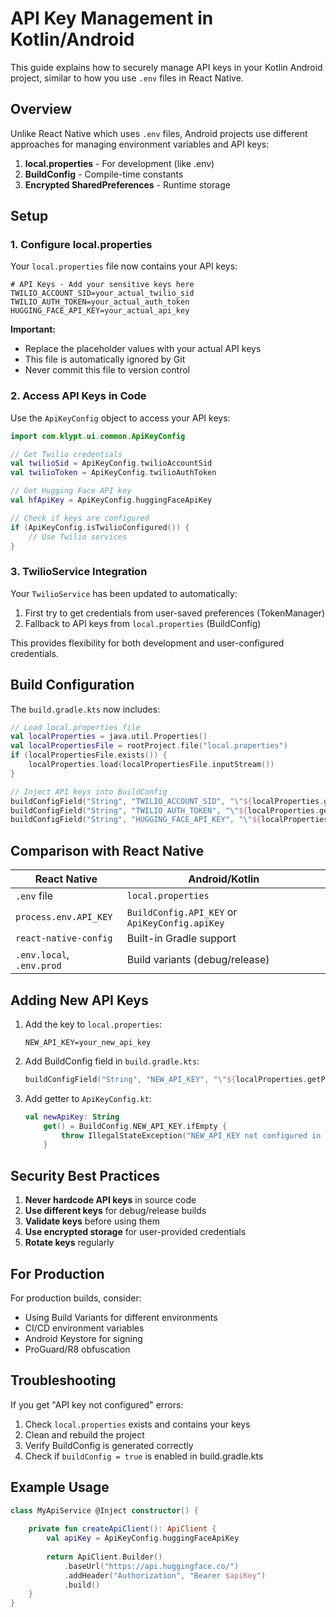 # API Key Management in Kotlin/Android

This guide explains how to securely manage API keys in your Kotlin Android project, similar to how you use `.env` files in React Native.

## Overview

Unlike React Native which uses `.env` files, Android projects use different approaches for managing environment variables and API keys:

1. **local.properties** - For development (like .env)
2. **BuildConfig** - Compile-time constants
3. **Encrypted SharedPreferences** - Runtime storage

## Setup

### 1. Configure local.properties

Your `local.properties` file now contains your API keys:

```properties
# API Keys - Add your sensitive keys here
TWILIO_ACCOUNT_SID=your_actual_twilio_sid
TWILIO_AUTH_TOKEN=your_actual_auth_token
HUGGING_FACE_API_KEY=your_actual_api_key
```

**Important:** 
- Replace the placeholder values with your actual API keys
- This file is automatically ignored by Git
- Never commit this file to version control

### 2. Access API Keys in Code

Use the `ApiKeyConfig` object to access your API keys:

```kotlin
import com.klypt.ui.common.ApiKeyConfig

// Get Twilio credentials
val twilioSid = ApiKeyConfig.twilioAccountSid
val twilioToken = ApiKeyConfig.twilioAuthToken

// Get Hugging Face API key
val hfApiKey = ApiKeyConfig.huggingFaceApiKey

// Check if keys are configured
if (ApiKeyConfig.isTwilioConfigured()) {
    // Use Twilio services
}
```

### 3. TwilioService Integration

Your `TwilioService` has been updated to automatically:
1. First try to get credentials from user-saved preferences (TokenManager)
2. Fallback to API keys from `local.properties` (BuildConfig)

This provides flexibility for both development and user-configured credentials.

## Build Configuration

The `build.gradle.kts` now includes:

```kotlin
// Load local.properties file
val localProperties = java.util.Properties()
val localPropertiesFile = rootProject.file("local.properties")
if (localPropertiesFile.exists()) {
    localProperties.load(localPropertiesFile.inputStream())
}

// Inject API keys into BuildConfig
buildConfigField("String", "TWILIO_ACCOUNT_SID", "\"${localProperties.getProperty("TWILIO_ACCOUNT_SID", "")}\"")
buildConfigField("String", "TWILIO_AUTH_TOKEN", "\"${localProperties.getProperty("TWILIO_AUTH_TOKEN", "")}\"")
buildConfigField("String", "HUGGING_FACE_API_KEY", "\"${localProperties.getProperty("HUGGING_FACE_API_KEY", "")}\"")
```

## Comparison with React Native

| React Native | Android/Kotlin |
|--------------|----------------|
| `.env` file | `local.properties` |
| `process.env.API_KEY` | `BuildConfig.API_KEY` or `ApiKeyConfig.apiKey` |
| `react-native-config` | Built-in Gradle support |
| `.env.local`, `.env.prod` | Build variants (debug/release) |

## Adding New API Keys

1. Add the key to `local.properties`:
   ```properties
   NEW_API_KEY=your_new_api_key
   ```

2. Add BuildConfig field in `build.gradle.kts`:
   ```kotlin
   buildConfigField("String", "NEW_API_KEY", "\"${localProperties.getProperty("NEW_API_KEY", "")}\"")
   ```

3. Add getter to `ApiKeyConfig.kt`:
   ```kotlin
   val newApiKey: String
       get() = BuildConfig.NEW_API_KEY.ifEmpty { 
           throw IllegalStateException("NEW_API_KEY not configured in local.properties") 
       }
   ```

## Security Best Practices

1. **Never hardcode API keys** in source code
2. **Use different keys** for debug/release builds
3. **Validate keys** before using them
4. **Use encrypted storage** for user-provided credentials
5. **Rotate keys** regularly

## For Production

For production builds, consider:
- Using Build Variants for different environments
- CI/CD environment variables
- Android Keystore for signing
- ProGuard/R8 obfuscation

## Troubleshooting

If you get "API key not configured" errors:
1. Check `local.properties` exists and contains your keys
2. Clean and rebuild the project
3. Verify BuildConfig is generated correctly
4. Check if `buildConfig = true` is enabled in build.gradle.kts

## Example Usage

```kotlin
class MyApiService @Inject constructor() {
    
    private fun createApiClient(): ApiClient {
        val apiKey = ApiKeyConfig.huggingFaceApiKey
        
        return ApiClient.Builder()
            .baseUrl("https://api.huggingface.co/")
            .addHeader("Authorization", "Bearer $apiKey")
            .build()
    }
}
```
